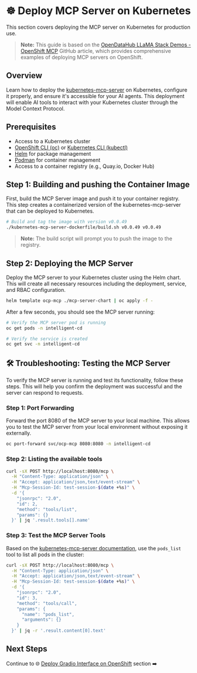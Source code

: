 # ☸️ Deploy MCP Server on Kubernetes

This section covers deploying the MCP server on Kubernetes for production use.

> **Note:** This guide is based on the [OpenDataHub LLaMA Stack Demos - OpenShift MCP](https://github.com/opendatahub-io/llama-stack-demos/blob/main/kubernetes/mcp-servers/openshift-mcp/README.md) GitHub article, which provides comprehensive examples of deploying MCP servers on OpenShift.

## Overview

Learn how to deploy the [kubernetes-mcp-server](https://github.com/containers/kubernetes-mcp-server) on Kubernetes, configure it properly, and ensure it's accessible for your AI agents. This deployment will enable AI tools to interact with your Kubernetes cluster through the Model Context Protocol.

## Prerequisites

- Access to a Kubernetes cluster
- [OpenShift CLI (oc)](https://docs.redhat.com/en/documentation/openshift_container_platform/latest/html/cli_tools/openshift-cli-oc#cli-getting-started) or [Kubernetes CLI (kubectl)](https://kubernetes.io/docs/tasks/tools/)
- [Helm](https://helm.sh/docs/intro/install/) for package management
- [Podman](https://podman.io/getting-started/installation) for container management
- Access to a container registry (e.g., Quay.io, Docker Hub)


## Step 1: Building and pushing the Container Image

First, build the MCP Server image and push it to your container registry. This step creates a containerized version of the kubernetes-mcp-server that can be deployed to Kubernetes.

```bash
# Build and tag the image with version v0.0.49
./kubernetes-mcp-server-dockerfile/build.sh v0.0.49 v0.0.49
```

> **Note:** The build script will prompt you to push the image to the registry.

## Step 2: Deploying the MCP Server

Deploy the MCP server to your Kubernetes cluster using the Helm chart. This will create all necessary resources including the deployment, service, and RBAC configuration.

```bash
helm template ocp-mcp ./mcp-server-chart | oc apply -f -
```

After a few seconds, you should see the MCP server running:

```bash
# Verify the MCP server pod is running
oc get pods -n intelligent-cd

# Verify the service is created
oc get svc -n intelligent-cd
```






## 🛠️ Troubleshooting: Testing the MCP Server

To verify the MCP server is running and test its functionality, follow these steps. This will help you confirm the deployment was successful and the server can respond to requests.


### Step 1: Port Forwarding

Forward the port 8080 of the MCP server to your local machine. This allows you to test the MCP server from your local environment without exposing it externally.

```bash
oc port-forward svc/ocp-mcp 8080:8080 -n intelligent-cd
```

### Step 2: Listing the available tools

```bash
curl -sX POST http://localhost:8080/mcp \
  -H "Content-Type: application/json" \
  -H "Accept: application/json,text/event-stream" \
  -H "Mcp-Session-Id: test-session-$(date +%s)" \
  -d '{
    "jsonrpc": "2.0",
    "id": 2,
    "method": "tools/list",
    "params": {}
  }' | jq '.result.tools[].name'
```

### Step 3: Test the MCP Server Tools

Based on the [kubernetes-mcp-server documentation](https://github.com/containers/kubernetes-mcp-server/tree/v0.0.49), use the `pods_list` tool to list all pods in the cluster:

```bash
curl -sX POST http://localhost:8080/mcp \
  -H "Content-Type: application/json" \
  -H "Accept: application/json,text/event-stream" \
  -H "Mcp-Session-Id: test-session-$(date +%s)" \
  -d '{
    "jsonrpc": "2.0",
    "id": 3,
    "method": "tools/call",
    "params": {
      "name": "pods_list",
      "arguments": {}
    }
  }' | jq -r '.result.content[0].text'
```



## Next Steps

Continue to 🌐 [Deploy Gradio Interface on OpenShift](03-deploy-gradio-openshift.md) section ➡️
